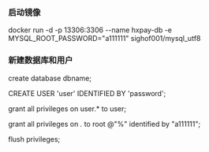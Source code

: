 ### 启动镜像
docker run -d -p 13306:3306 --name hxpay-db -e MYSQL_ROOT_PASSWORD="a111111" sighof001/mysql_utf8

### 新建数据库和用户

create database dbname;

CREATE USER 'user' IDENTIFIED BY 'password';

grant all privileges on user.* to user;

grant all privileges on *.* to root @"%" identified by "a111111";

flush privileges;

